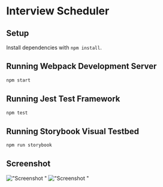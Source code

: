 # Interview Scheduler

## Setup

Install dependencies with `npm install`.

## Running Webpack Development Server

```sh
npm start
```

## Running Jest Test Framework

```sh
npm test
```

## Running Storybook Visual Testbed

```sh
npm run storybook
```

## Screenshot
!["Screenshot "](https://github.com/YuqinHu/Interview-Scheduler/blob/master/public/images/screen1.png)
!["Screenshot "](https://github.com/YuqinHu/Interview-Scheduler/blob/master/public/images/screen2.png)

